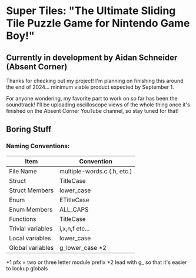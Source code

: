 # Super Tiles: "The Ultimate Sliding Tile Puzzle Game for Nintendo Game Boy!"

## Currently in development by Aidan Schneider (Absent Corner)

Thanks for checking out my project! I'm planning on finishing this around the end of 2024... minimum viable product expected by September 1.

For anyone wondering, my favorite part to work on so far has been the soundtrack! I'll be uploading oscilloscope views of the whole thing once it's finished on the Absent Corner YouTube channel, so stay tuned for that!

## Boring Stuff

### Naming Conventions:

| Item              | Convention                  |
| ----------------- | --------------------------- |
| File Name         | multiple-words.c (.h, etc.) |
| Struct            | TitleCase                   |
| Struct Members    | lower_case                  |
| Enum              | ETitleCase                  |
| Enum Members      | ALL_CAPS                    |
| Functions         | TitleCase                   |
| Trivial variables | i,x,n,f etc...              |
| Local variables   | lower_case                  |
| Global variables  | g_lower_case \*2            |

\*1 pfx = two or three letter module prefix
\*2 lead with g\_ so that it's easier to lookup globals
